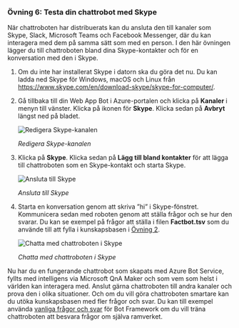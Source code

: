 ### <a name="exercise-6-test-the-bot-with-skype"></a>Övning 6: Testa din chattrobot med Skype

När chattroboten har distribuerats kan du ansluta den till kanaler som Skype, Slack, Microsoft Teams och Facebook Messenger, där du kan interagera med dem på samma sätt som med en person. I den här övningen lägger du till chattroboten bland dina Skype-kontakter och för en konversation med den i Skype.

1. Om du inte har installerat Skype i datorn ska du göra det nu. Du kan ladda ned Skype för Windows, macOS och Linux från https://www.skype.com/en/download-skype/skype-for-computer/.

1. Gå tillbaka till din Web App Bot i Azure-portalen och klicka på **Kanaler** i menyn till vänster. Klicka på ikonen för **Skype**. Klicka sedan på **Avbryt** längst ned på bladet.

    ![Redigera Skype-kanalen](../images/portal-edit-skype.png)

    _Redigera Skype-kanalen_
 
1. Klicka på **Skype**. Klicka sedan på **Lägg till bland kontakter** för att lägga till chattroboten som en Skype-kontakt och starta Skype.

    ![Ansluta till Skype](../images/portal-click-skype.png)
    
    _Ansluta till Skype_
 
1. Starta en konversation genom att skriva ”hi” i Skype-fönstret. Kommunicera sedan med roboten genom att ställa frågor och se hur den svarar. Du kan se exempel på frågor att ställa i filen **Factbot.tsv** som du använde till att fylla i kunskapsbasen i [Övning 2](#Exercise2).
 
    ![Chatta med chattroboten i Skype](../images/skype-responses.png)

    _Chatta med chattroboten i Skype_

Nu har du en fungerande chattrobot som skapats med Azure Bot Service, fyllts med intelligens via Microsoft QnA Maker och som vem som helst i världen kan interagera med. Anslut gärna chattroboten till andra kanaler och prova den i olika situationer. Och om du vill göra chattroboten smartare kan du utöka kunskapsbasen med fler frågor och svar. Du kan till exempel använda [vanliga frågor och svar](https://docs.microsoft.com/azure/bot-service/bot-service-resources-bot-framework-faq?view=azure-bot-service-3.0) för Bot Framework om du vill träna chattroboten att besvara frågor om själva ramverket.